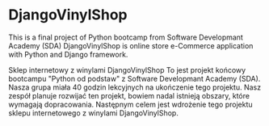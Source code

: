 # DjangoVinylShop

This is a final project of Python bootcamp from Software Developmant Academy (SDA) 
DjangoVinylShop is online store e-Commerce application with Python and Django framework.

Sklep internetowy z winylami DjangoVinylShop
To jest projekt końcowy bootcampu "Python od podstaw" z Software Developmant Academy (SDA). Nasza grupa miała 40 godzin lekcyjnych na ukończenie tego projektu. Nasz zespół planuje rozwijać ten projekt, bowiem nadal istnieją obszary, które wymagają dopracowania. Następnym celem jest wdrożenie tego projektu sklepu internetowego z winylami DjangoVinylShop.
